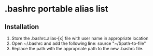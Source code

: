 # .bashrc portable alias list

## Installation

1. Store the .bashrc.alias-[x] file with user name in appropriate location
2. Open ~/.bashrc and add the following line:
    source "~/$path-to-file"
3. Replace the path with the appropriate path to the new .bashrc file.

